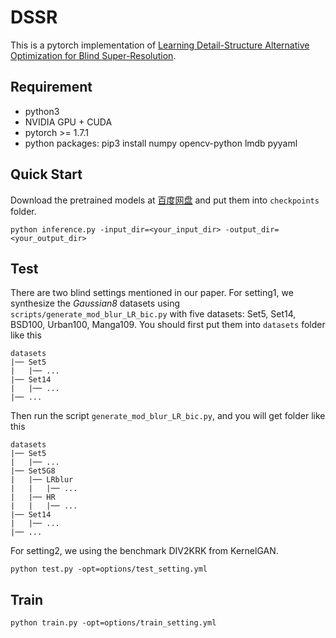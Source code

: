 # DSSR
This is a pytorch implementation of [Learning Detail-Structure Alternative Optimization for Blind Super-Resolution](https://ieeexplore.ieee.org/abstract/document/9721549).
## Requirement
+ python3
+ NVIDIA GPU + CUDA
+ pytorch >= 1.7.1
+ python packages: pip3 install numpy opencv-python lmdb pyyaml
## Quick Start
Download the pretrained models at [百度网盘](https://pan.baidu.com/s/1J11LyvdSWsiYZfia1a6YVw?pwd=dssr) and put them into `checkpoints` folder.
```
python inference.py -input_dir=<your_input_dir> -output_dir=<your_output_dir>
```
## Test
There are two blind settings mentioned in our paper. For setting1, we synthesize the *Gaussian8* datasets using `scripts/generate_mod_blur_LR_bic.py` with five datasets: Set5, Set14, BSD100, Urban100, Manga109. You should first put them into `datasets` folder like this 
```
datasets
|── Set5
|   |── ...
|── Set14
|   |── ...
|── ...
```
Then run the script `generate_mod_blur_LR_bic.py`, and you will get folder like this
```
datasets
|── Set5
|   |── ...
|── Set5G8
|   |── LRblur
|   |   |── ...
|   |── HR
|   |   |── ...
|── Set14
|   |── ...
|── ...
```
For setting2, we using the benchmark DIV2KRK from KernelGAN.
```
python test.py -opt=options/test_setting.yml
```
## Train
```
python train.py -opt=options/train_setting.yml
```
